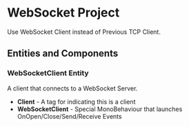 # WebSocket Project
Use WebSocket Client instead of Previous TCP Client.

## Entities and Components

### WebSocketClient Entity
A client that connects to a WebSocket Server.
- **Client** - A tag for indicating this is a client
- **WebSocketClient** - Special MonoBehaviour that launches OnOpen/Close/Send/Receive Events
